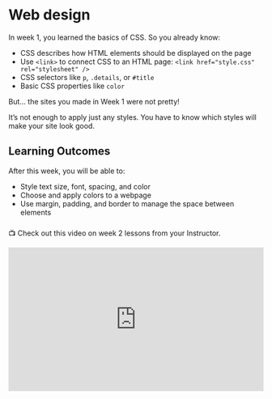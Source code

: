 # Web design

In week 1, you learned the basics of CSS. So you already know:

- CSS describes how HTML elements should be displayed on the page
- Use `<link>` to connect CSS to an HTML page: `<link href="style.css" rel="stylesheet" />`
- CSS selectors like `p`, `.details`, or `#title`
- Basic CSS properties like `color`

But... the sites you made in Week 1 were not pretty!

It’s not enough to apply just any styles. You have to know which styles will make your site look good.

## Learning Outcomes

After this week, you will be able to:

- Style text size, font, spacing, and color
- Choose and apply colors to a webpage
- Use margin, padding, and border to manage the space between elements
<!-- - Have an idea of cool projects you can build using HTML and CSS -->

### <p></p>

<aside>

📺 Check out this video on week 2 lessons from your Instructor.

</aside>

<div style="position: relative; padding-bottom: 56.25%; height: 0;"><iframe src="https://www.youtube.com/embed/DWiSbM62QbA" title="CSS Colors" frameborder="0" webkitallowfullscreen mozallowfullscreen allowfullscreen style="position: absolute; top: 0; left: 0; width: 100%; height: 100%;"></iframe></div>


